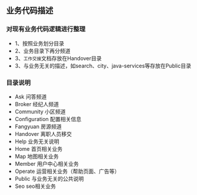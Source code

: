 ## 业务代码描述

### 对现有业务代码逻辑进行整理

* 1、按照业务划分目录
* 2、业务目录下再分频道
* 3、`工作交接`文档存放在Handover目录
* 3、与业务无关的描述，如search、city、java-services等存放在Public目录

### 目录说明
* Ask 问答频道
* Broker 经纪人频道
* Community 小区频道
* Configuration 配置相关信息
* Fangyuan 房源频道
* Handover 离职人员移交
* Help 业务无关说明
* Home 首页相关业务
* Map 地图相关业务
* Member 用户中心相关业务
* Operate 运营相关业务（帮助页面、广告等）
* Public 与业务无关的公共说明
* Seo seo相关业务

